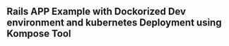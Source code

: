 
## Rails APP Example with Dockorized Dev environment and kubernetes Deployment using Kompose Tool

